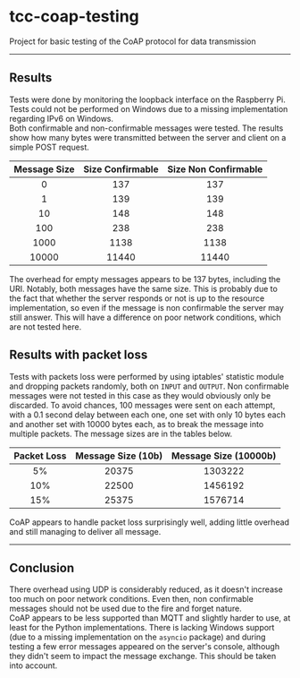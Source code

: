 # tcc-coap-testing
Project for basic testing of the CoAP protocol for data transmission

---
## Results
Tests were done by monitoring the loopback interface on the Raspberry Pi.
Tests could not be performed on Windows due to a missing implementation regarding IPv6 on Windows.  
Both confirmable and non-confirmable messages were tested. The results show how many bytes were
transmitted between the server and client on a simple POST request.

| Message Size | Size Confirmable | Size Non Confirmable |
|:---:|:---:|:---:|
0| 137| 137
1| 139| 139
10| 148| 148
100| 238| 238
1000| 1138| 1138
10000| 11440‬| 11440

The overhead for empty messages appears to be 137 bytes, including the URI.
Notably, both messages have the same size. This is probably due to the fact that whether the server
responds or not is up to the resource implementation, so even if the message is non confirmable the
server may still answer. This will have a difference on poor network conditions, which are not tested
here.

## Results with packet loss

Tests with packets loss were performed by using iptables' statistic module and dropping packets randomly, both on
`INPUT` and `OUTPUT`. Non confirmable messages were not tested in this case as they would obviously only be discarded.
To avoid chances, 100 messages were sent on each attempt, with a 0.1 second delay between each one, 
one set with only 10 bytes each and another set with 10000 bytes each, as to break the message into multiple packets. 
The message sizes are in the tables below.

Packet Loss | Message Size (10b) | Message Size (10000b) |
|:---:|:---:|:---:|
 5% | 20375 | 1303222 |
10% | 22500 | 1456192 |
15% | 25375 | 1576714 |

CoAP appears to handle packet loss surprisingly well, adding little overhead and still managing to deliver all
message.

---
## Conclusion
There overhead using UDP is considerably reduced, as it doesn't increase too much on poor network conditions. 
Even then, non confirmable messages should not be used due to the fire and forget nature.  
CoAP appears to be less supported than MQTT and slightly harder to use, at least for the Python
implementations. There is lacking Windows support (due to a missing implementation on the `asyncio` package) and
during testing a few error messages appeared on the server's console, although they didn't seem to impact the
message exchange. This should be taken into account.
